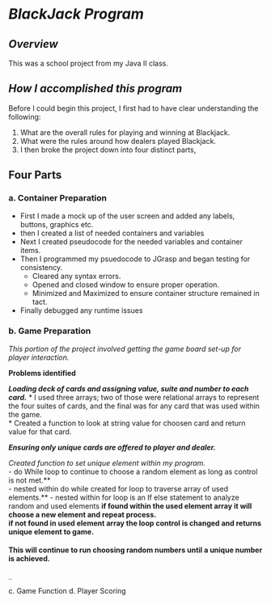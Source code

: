 # **_BlackJack Program_**

## **_Overview_**
This was a school project from my Java II class.  

## **_How I accomplished this program_**

Before I could begin this project, I first had to have clear understanding the following: 
1. What are the overall rules for playing and winning at Blackjack.  
2. What were the rules around how dealers played Blackjack. 
3. I then broke the project down into four distinct parts, 

## **Four Parts** 

  ### a. Container Preparation
   * First I made a mock up of the user screen and added any labels, buttons, graphics etc.  
   * then I created a list of needed containers and variables 
   * Next I created pseudocode for the needed variables and container items.  
   * Then I programmed my psuedocode to JGrasp and began testing for consistency. 
     - Cleared any syntax errors. 
     - Opened and closed window to ensure proper operation.
     - Minimized and Maximized to ensure container structure remained in tact.  
   * Finally debugged any runtime issues
    
  ### b. Game Preparation
   _This portion of the project involved getting the game board set-up for player interaction._ 
    
   **Problems identified**
     
   **_Loading deck of cards and assigning value, suite and number to each card._**
     * I used three arrays; two of those were relational arrays to represent the four suites of cards, 
     and the final was for any card that was used within the game.  
     * Created a function to look at string value for choosen card and return value for that card.
      
   **_Ensuring only unique cards are offered to player and dealer._** 
      
   *Created function to set unique element within my program.*  
      - do While loop to continue to choose a random element as long as control is not met.**  
      - nested within do while created for loop to traverse array of used elements.** 
      - nested within for loop is an If else statement to analyze random and used elements 
      **if found within the used element array it will choose a new element and repeat process.**  
      **if not found in used element array the loop control is changed and returns unique element to game.**
      
   #### **This will continue to run choosing random numbers until a unique number is achieved.**
      
    _

  c. Game Function
  d. Player Scoring
